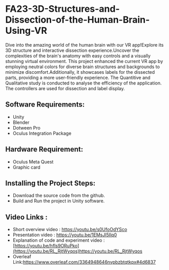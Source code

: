 # FA23-3D-Structures-and-Dissection-of-the-Human-Brain-Using-VR
Dive into the amazing world of the human brain with our VR app!Explore its 3D structure and interactive dissection experience.Uncover the complexities of the brain's anatomy with easy controls and a visually stunning virtual environment. This project enhanced the current VR app by employing neutral colors for diverse brain structures and backgrounds to minimize discomfort.Additionally, it showcases labels for the dissected parts, providing a more user-friendly experience. The Quantitive and Qualitative study is conducted to analyse the efficiency of the application. The controllers are used for dissection and label display.
## Software Requirements:
* Unity
* Blender
* Dotween Pro
* Oculus Integration Package
## Hardware Requirement:
* Oculus Meta Quest
* Graphic card
## Installing the Project Steps:
* Download the source code from the github.
* Build and Run the project in Unity software.
## Video Links :
 * Short overview video :  https://youtu.be/s0UfoOdYSco
 * Presentation video :  https://youtu.be/1EMsJl5Ilq0
 * Explanation of code and experiment video : [https://youtu.be/hfIs9ORuPko](https://youtu.be/RL_RjtWyqos)https://youtu.be/RL_RjtWyqos
 * Overleaf Link:https://www.overleaf.com/3364948646nvpbzbtqtkpx#4d6837
